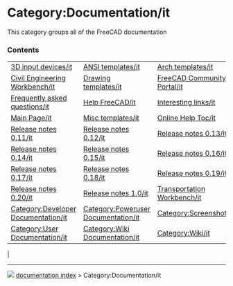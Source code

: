 # Category:Documentation/it
This category groups all of the FreeCAD documentation

### Contents

|     |     |     |
| --- | --- | --- |
| [3D input devices/it](3D_input_devices/it.md) | [ANSI templates/it](ANSI_templates/it.md) | [Arch templates/it](Arch_templates/it.md) |
| [Civil Engineering Workbench/it](Civil_Engineering_Workbench/it.md) | [Drawing templates/it](Drawing_templates/it.md) | [FreeCAD Community Portal/it](FreeCAD_Community_Portal/it.md) |
| [Frequently asked questions/it](Frequently_asked_questions/it.md) | [Help FreeCAD/it](Help_FreeCAD/it.md) | [Interesting links/it](Interesting_links/it.md) |
| [Main Page/it](Main_Page/it.md) | [Misc templates/it](Misc_templates/it.md) | [Online Help Toc/it](Online_Help_Toc/it.md) |
| [Release notes 0.11/it](Release_notes_0.11/it.md) | [Release notes 0.12/it](Release_notes_0.12/it.md) | [Release notes 0.13/it](Release_notes_0.13/it.md) |
| [Release notes 0.14/it](Release_notes_0.14/it.md) | [Release notes 0.15/it](Release_notes_0.15/it.md) | [Release notes 0.16/it](Release_notes_0.16/it.md) |
| [Release notes 0.17/it](Release_notes_0.17/it.md) | [Release notes 0.18/it](Release_notes_0.18/it.md) | [Release notes 0.19/it](Release_notes_0.19/it.md) |
| [Release notes 0.20/it](Release_notes_0.20/it.md) | [Release notes 1.0/it](Release_notes_1.0/it.md) | [Transportation Workbench/it](Transportation_Workbench/it.md) |
| [Category:Developer Documentation/it](Category_Developer_Documentation/it.md) | [Category:Poweruser Documentation/it](Category_Poweruser_Documentation/it.md) | [Category:Screenshots/it](Category_Screenshots/it.md) |
| [Category:User Documentation/it](Category_User_Documentation/it.md) | [Category:Wiki Documentation/it](Category_Wiki_Documentation/it.md) | [Category:Wiki/it](Category_Wiki/it.md) |
|



---
![](images/Right_arrow.png) [documentation index](../README.md) > Category:Documentation/it
